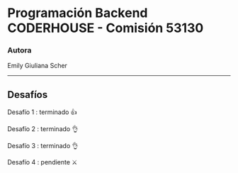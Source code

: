 # Programación Backend CODERHOUSE - Comisión 53130

### Autora
Emily Giuliana Scher

---

## Desafíos

Desafío 1 : terminado ​👍

Desafío 2 : terminado 👌​

Desafío 3 : terminado 👌​

Desafío 4 : pendiente ⚔️​
